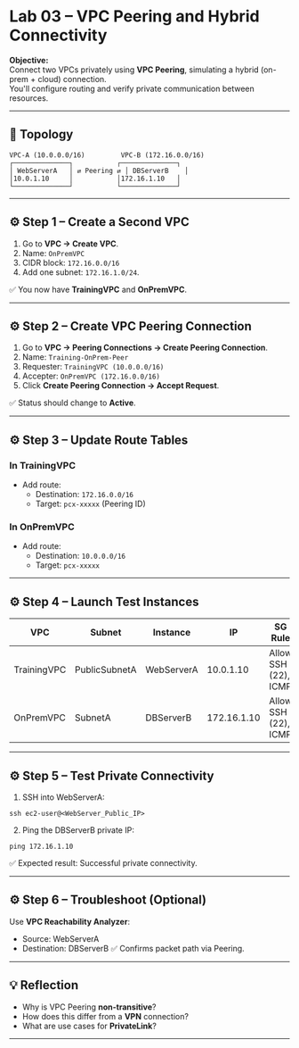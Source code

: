 # Lab 03 – VPC Peering and Hybrid Connectivity

**Objective:**  
Connect two VPCs privately using **VPC Peering**, simulating a hybrid (on-prem + cloud) connection.  
You'll configure routing and verify private communication between resources.

---

## 🧩 Topology

```
VPC-A (10.0.0.0/16)         VPC-B (172.16.0.0/16)
┌──────────────┐           ┌──────────────┐
│ WebServerA   │ ⇄ Peering ⇄ │ DBServerB    │
│10.0.1.10     │           │172.16.1.10   │
└──────────────┘           └──────────────┘
```

---

## ⚙️ Step 1 – Create a Second VPC

1. Go to **VPC → Create VPC**.  
2. Name: `OnPremVPC`  
3. CIDR block: `172.16.0.0/16`  
4. Add one subnet: `172.16.1.0/24`.

✅ You now have **TrainingVPC** and **OnPremVPC**.

---

## ⚙️ Step 2 – Create VPC Peering Connection

1. Go to **VPC → Peering Connections → Create Peering Connection**.  
2. Name: `Training-OnPrem-Peer`  
3. Requester: `TrainingVPC (10.0.0.0/16)`  
4. Accepter: `OnPremVPC (172.16.0.0/16)`  
5. Click **Create Peering Connection → Accept Request**.

✅ Status should change to **Active**.

---

## ⚙️ Step 3 – Update Route Tables

### In TrainingVPC
- Add route:
  - Destination: `172.16.0.0/16`
  - Target: `pcx-xxxxx` (Peering ID)

### In OnPremVPC
- Add route:
  - Destination: `10.0.0.0/16`
  - Target: `pcx-xxxxx`

---

## ⚙️ Step 4 – Launch Test Instances

| VPC | Subnet | Instance | IP | SG Rule |
|-----|---------|-----------|----|----------|
| TrainingVPC | PublicSubnetA | WebServerA | 10.0.1.10 | Allow SSH (22), ICMP |
| OnPremVPC | SubnetA | DBServerB | 172.16.1.10 | Allow SSH (22), ICMP |

---

## ⚙️ Step 5 – Test Private Connectivity

1. SSH into WebServerA:

```
ssh ec2-user@<WebServer_Public_IP>
```

2. Ping the DBServerB private IP:

```
ping 172.16.1.10
```

✅ Expected result: Successful private connectivity.

---

## ⚙️ Step 6 – Troubleshoot (Optional)

Use **VPC Reachability Analyzer**:
- Source: WebServerA
- Destination: DBServerB
✅ Confirms packet path via Peering.

---

## 💡 Reflection

- Why is VPC Peering **non-transitive**?  
- How does this differ from a **VPN** connection?  
- What are use cases for **PrivateLink**?

---
